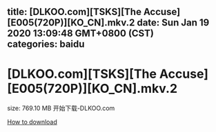 
title: [DLKOO.com][TSKS][The Accuse][E005(720P)][KO_CN].mkv.2
date: Sun Jan 19 2020 13:09:48 GMT+0800 (CST)    
categories: baidu
---

# [DLKOO.com][TSKS][The Accuse][E005(720P)][KO_CN].mkv.2
size: 769.10 MB
 开始下载-DLKOO.com
 

[How to download](https://bpcam.bemobtrk.com/go/2ceec3aa-1ca2-46d6-b9ff-aaa5c184517c?jno=969)